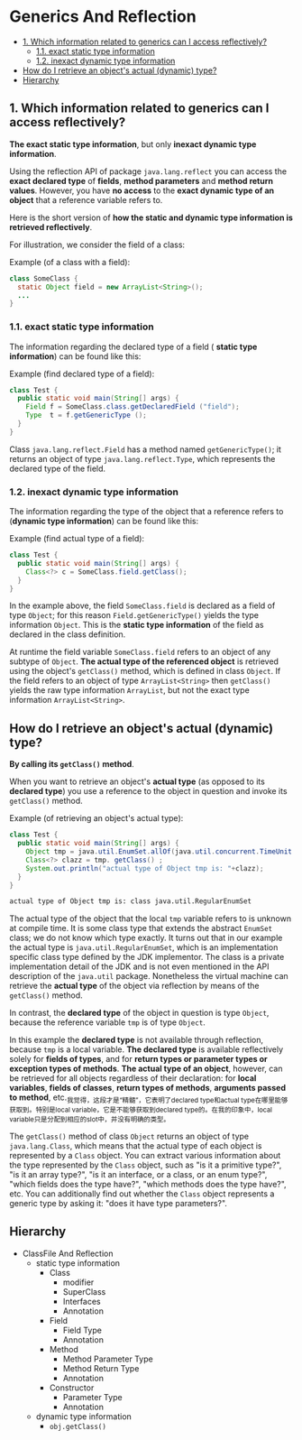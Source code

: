 # Generics And Reflection

<!-- TOC -->

- [1. Which information related to generics can I access reflectively?](#1-which-information-related-to-generics-can-i-access-reflectively)
  - [1.1. exact static type information](#11-exact-static-type-information)
  - [1.2. inexact dynamic type information](#12-inexact-dynamic-type-information)
- [How do I retrieve an object's actual (dynamic) type?](#how-do-i-retrieve-an-objects-actual-dynamic-type)
- [Hierarchy](#hierarchy)

<!-- /TOC -->

## 1. Which information related to generics can I access reflectively?

**The exact static type information**, but only **inexact dynamic type information**.

Using the reflection API of package `java.lang.reflect` you can access the **exact declared type** of **fields**, **method parameters** and **method return values**. However, you have **no access** to the **exact dynamic type of an object** that a reference variable refers to.

Here is the short version of **how the static and dynamic type information is retrieved reflectively**.

For illustration, we consider the field of a class:

Example (of a class with a field):

```java
class SomeClass {
  static Object field = new ArrayList<String>();
  ...
}
```

### 1.1. exact static type information

The information regarding the declared type of a field ( **static type information**) can be found like this:

Example (find declared type of a field):

```java
class Test {
  public static void main(String[] args) {
    Field f = SomeClass.class.getDeclaredField ("field");
    Type  t = f.getGenericType ();
  }
}
```

Class `java.lang.reflect.Field` has a method named `getGenericType()`; it returns an object of type `java.lang.reflect.Type`, which represents the declared type of the field.

### 1.2. inexact dynamic type information

The information regarding the type of the object that a reference refers to (**dynamic type information**) can be found like this:

Example (find actual type of a field):

```java
class Test {
  public static void main(String[] args) {
    Class<?> c = SomeClass.field.getClass();
  }
}
```

In the example above, the field `SomeClass.field` is declared as a field of type `Object`; for this reason `Field.getGenericType()` yields the type information `Object`. This is the **static type information** of the field as declared in the class definition.

At runtime the field variable `SomeClass.field` refers to an object of any subtype of `Object`. **The actual type of the referenced object** is retrieved using the object's `getClass()` method, which is defined in class `Object`. If the field refers to an object of type `ArrayList<String>` then `getClass()` yields the raw type information `ArrayList`, but not the exact type information `ArrayList<String>`.

## How do I retrieve an object's actual (dynamic) type?

**By calling its `getClass()` method**.

When you want to retrieve an object's **actual type** (as opposed to its **declared type**) you use a reference to the object in question and invoke its `getClass()` method.

Example (of retrieving an object's actual type):

```java
class Test {
  public static void main(String[] args) {
    Object tmp = java.util.EnumSet.allOf(java.util.concurrent.TimeUnit.class);
    Class<?> clazz = tmp. getClass() ;
    System.out.println("actual type of Object tmp is: "+clazz); 
  }
}
```

```txt
actual type of Object tmp is: class java.util.RegularEnumSet
```

The actual type of the object that the local `tmp` variable refers to is unknown at compile time. It is some class type that extends the abstract `EnumSet` class; we do not know which type exactly. It turns out that in our example the actual type is `java.util.RegularEnumSet`, which is an implementation specific class type defined by the JDK implementor. The class is a private implementation detail of the JDK and is not even mentioned in the API description of the `java.util` package. Nonetheless the virtual machine can retrieve the **actual type** of the object via reflection by means of the `getClass()` method.

In contrast, the **declared type** of the object in question is type `Object`, because the reference variable `tmp` is of type `Object`.

In this example the **declared type** is not available through reflection, because `tmp` is a local variable. **The declared type** is available reflectively solely for **fields of types**, and for **return types or parameter types or exception types of methods**. **The actual type of an object**, however, can be retrieved for all objects regardless of their declaration: for **local variables**, **fields of classes**, **return types of methods**, **arguments passed to method**, etc.<sub>我觉得，这段才是“精髓”，它表明了declared type和actual type在哪里能够获取到。特别是local variable，它是不能够获取到declared type的。在我的印象中，local variable只是分配到相应的slot中，并没有明确的类型。</sub>

The `getClass()` method of class `Object` returns an object of type `java.lang.Class`, which means that the actual type of each object is represented by a `Class` object. You can extract various information about the type represented by the `Class` object, such as "is it a primitive type?", "is it an array type?", "is it an interface, or a class, or an enum type?", "which fields does the type have?", "which methods does the type have?", etc. You can additionally find out whether the `Class` object represents a generic type by asking it: "does it have type parameters?".

## Hierarchy

- ClassFile And Reflection
  - static type information
    - Class
      - modifier
      - SuperClass
      - Interfaces
      - Annotation
    - Field
      - Field Type
      - Annotation
    - Method
      - Method Parameter Type
      - Method Return Type
      - Annotation
    - Constructor
      - Parameter Type
      - Annotation
  - dynamic type information
    - `obj.getClass()`




